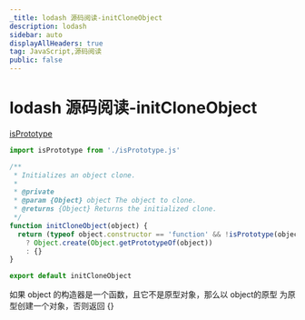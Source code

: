 ```yaml
---
_title: lodash 源码阅读-initCloneObject
description: lodash
sidebar: auto
displayAllHeaders: true
tag: JavaScript,源码阅读
public: false
---
```


# lodash 源码阅读-initCloneObject

[isPrototype](isPrototype.md)

```js
import isPrototype from './isPrototype.js'

/**
 * Initializes an object clone.
 *
 * @private
 * @param {Object} object The object to clone.
 * @returns {Object} Returns the initialized clone.
 */
function initCloneObject(object) {
  return (typeof object.constructor == 'function' && !isPrototype(object))
    ? Object.create(Object.getPrototypeOf(object))
    : {}
}

export default initCloneObject
```

如果 object 的构造器是一个函数，且它不是原型对象，那么以 object的原型 为原型创建一个对象，否则返回 {}